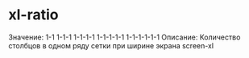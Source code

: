 # xl-ratio

Значение: 1-1 1-1-1 1-1-1-1 1-1-1-1-1 1-1-1-1-1-1
Описание: Количество столбцов в одном ряду сетки при ширине экрана screen-xl